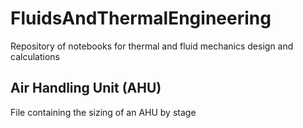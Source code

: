 # FluidsAndThermalEngineering

Repository of notebooks for thermal and fluid mechanics design and calculations

## Air Handling Unit (AHU)

File containing the sizing of an AHU by stage
